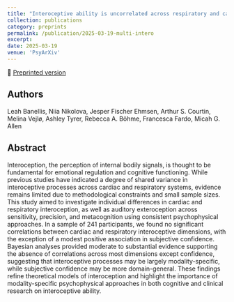 ```yaml
---
title: "Interoceptive ability is uncorrelated across respiratory and cardiac axes: a large scale psychophysical study"
collection: publications
category: preprints
permalink: /publication/2025-03-19-multi-intero
excerpt:
date: 2025-03-19
venue: 'PsyArXiv'
---
```


<!--more-->

📄 [Preprinted version](https://osf.io/preprints/psyarxiv/s56v4_v1) <br>

## Authors
Leah Banellis, Niia Nikolova, Jesper Fischer Ehmsen, Arthur S. Courtin, Melina Vejlø, Ashley Tyrer, Rebecca A. Böhme, Francesca Fardo, Micah G. Allen

## Abstract
Interoception, the perception of internal bodily signals, is thought to be fundamental for emotional regulation and cognitive functioning. While previous studies have indicated a degree of shared variance in interoceptive processes across cardiac and respiratory systems, evidence remains limited due to methodological constraints and small sample sizes. This study aimed to investigate individual differences in cardiac and respiratory interoception, as well as auditory exteroception across sensitivity, precision, and metacognition using consistent psychophysical approaches. In a sample of 241 participants, we found no significant correlations between cardiac and respiratory interoceptive dimensions, with the exception of a modest positive association in subjective confidence. Bayesian analyses provided moderate to substantial evidence supporting the absence of correlations across most dimensions except confidence, suggesting that interoceptive processes may be largely modality-specific, while subjective confidence may be more domain-general. These findings refine theoretical models of interoception and highlight the importance of modality-specific psychophysical approaches in both cognitive and clinical research on interoceptive ability.